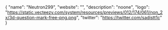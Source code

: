 {
  "name": "Neutron299",
  "website": "",
  "description": "noone",
  "logo": "https://static.vecteezy.com/system/resources/previews/012/174/061/non_2x/3d-question-mark-free-png.png",
  "twitter": "https://twitter.com/sadistt1c"
}
